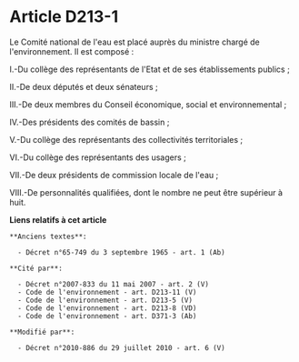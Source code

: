 # Article D213-1

Le Comité national de l'eau est placé auprès du ministre chargé de l'environnement. Il est composé : 

I.-Du collège des représentants de l'Etat et de ses établissements publics ; 

II.-De deux députés et deux sénateurs ; 

III.-De deux membres du   Conseil économique, social et environnemental ; 

IV.-Des présidents des comités de bassin ; 

V.-Du collège des représentants des collectivités territoriales ; 

VI.-Du collège des représentants des usagers ; 

VII.-De deux présidents de commission locale de l'eau ; 

VIII.-De personnalités qualifiées, dont le nombre ne peut être supérieur à huit.

**Liens relatifs à cet article**

	**Anciens textes**:

	  - Décret n°65-749 du 3 septembre 1965 - art. 1 (Ab)

	**Cité par**:

	  - Décret n°2007-833 du 11 mai 2007 - art. 2 (V)
	  - Code de l'environnement - art. D213-11 (V)
	  - Code de l'environnement - art. D213-5 (V)
	  - Code de l'environnement - art. D213-8 (VD)
	  - Code de l'environnement - art. D371-3 (Ab)

	**Modifié par**:

	  - Décret n°2010-886 du 29 juillet 2010 - art. 6 (V)
